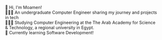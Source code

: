 👋 Hi, I'm Moamen!  
👩🏻‍💻 An undergraduate Computer Engineer sharing my journey and projects in tech  
👩🏻‍🎓 Studying Computer Engineering at the The Arab Academy for Science & Technology, a regional university in Egypt.  
💭 Currently learning Software Development!  
